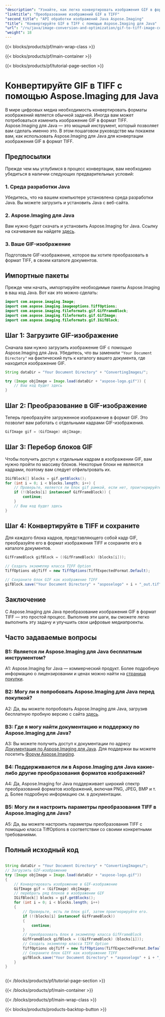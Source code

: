 ```yaml
---
"description": "Узнайте, как легко конвертировать изображения GIF в формат TIFF с помощью Aspose.Imaging для Java. Это пошаговое руководство поможет вам начать работу с этим мощным инструментом."
"linktitle": "Преобразование изображений GIF в TIFF"
"second_title": "API обработки изображений Java Aspose.Imaging"
"title": "Конвертируйте GIF в TIFF с помощью Aspose.Imaging для Java"
"url": "/ru/java/image-conversion-and-optimization/gif-to-tiff-image-conversion/"
"weight": 18
---
```


{{< blocks/products/pf/main-wrap-class >}}

{{< blocks/products/pf/main-container >}}

{{< blocks/products/pf/tutorial-page-section >}}

# Конвертируйте GIF в TIFF с помощью Aspose.Imaging для Java

В мире цифровых медиа необходимость конвертировать форматы изображений является обычной задачей. Иногда вам может потребоваться изменить изображение GIF в формат TIFF. Aspose.Imaging для Java — это мощный инструмент, который позволяет вам сделать именно это. В этом пошаговом руководстве мы покажем вам, как использовать Aspose.Imaging для Java для конвертации изображения GIF в формат TIFF.

## Предпосылки

Прежде чем мы углубимся в процесс конвертации, вам необходимо убедиться в наличии следующих предварительных условий:

### 1. Среда разработки Java

Убедитесь, что на вашем компьютере установлена среда разработки Java. Вы можете загрузить и установить Java с веб-сайта.

### 2. Aspose.Imaging для Java

Вам нужно будет скачать и установить Aspose.Imaging for Java. Ссылку на скачивание вы найдете [здесь](https://releases.aspose.com/imaging/java/).

### 3. Ваше GIF-изображение

Подготовьте GIF-изображение, которое вы хотите преобразовать в формат TIFF, в своем каталоге документов.

## Импортные пакеты

Прежде чем начать, импортируйте необходимые пакеты Aspose.Imaging в ваш код Java. Вот как это можно сделать:

```java
import com.aspose.imaging.Image;
import com.aspose.imaging.imageoptions.TiffOptions;
import com.aspose.imaging.fileformats.gif.GifFrameBlock;
import com.aspose.imaging.fileformats.gif.GifImage;
import com.aspose.imaging.fileformats.gif.IGifBlock;
```

## Шаг 1: Загрузите GIF-изображение

Сначала вам нужно загрузить изображение GIF с помощью Aspose.Imaging для Java. Убедитесь, что вы заменили `"Your Document Directory"` на фактический путь к каталогу вашего документа, где находится изображение GIF.

```java
String dataDir = "Your Document Directory" + "ConvertingImages/";

try (Image objImage = Image.load(dataDir + "aspose-logo.gif")) {
    // Ваш код будет здесь
}
```

## Шаг 2: Преобразование в GIF-изображение

Теперь преобразуйте загруженное изображение в формат GIF. Это позволит вам работать с отдельными кадрами GIF-изображения.

```java
GifImage gif = (GifImage) objImage;
```

## Шаг 3: Перебор блоков GIF

Чтобы получить доступ к отдельным кадрам в изображении GIF, вам нужно пройти по массиву блоков. Некоторые блоки не являются кадрами, поэтому вам следует отфильтровать их.

```java
IGifBlock[] blocks = gif.getBlocks();
for (int i = 0; i < blocks.length; i++) {
    // Проверьте, является ли блок gif рамкой, если нет, проигнорируйте его.
    if (!(blocks[i] instanceof GifFrameBlock)) {
        continue;
    }
    // Ваш код будет здесь
}
```

## Шаг 4: Конвертируйте в TIFF и сохраните

Для каждого блока кадров, представляющего собой кадр GIF, преобразуйте его в формат изображения TIFF и сохраните его в каталоге документов.

```java
GifFrameBlock gifBlock = ((GifFrameBlock) (blocks[i]));

// Создать экземпляр класса TIFF Option
TiffOptions objTiff = new TiffOptions(TiffExpectedFormat.Default);

// Сохраните блок GIF как изображение TIFF
gifBlock.save("Your Document Directory" + "asposelogo" + i + "_out.tif", objTiff);
```

## Заключение

С Aspose.Imaging для Java преобразование изображения GIF в формат TIFF — это простой процесс. Выполнив эти шаги, вы сможете легко выполнить эту задачу и улучшить свои цифровые медиапроекты.

## Часто задаваемые вопросы

### В1: Является ли Aspose.Imaging для Java бесплатным инструментом?

A1: Aspose.Imaging for Java — коммерческий продукт. Более подробную информацию о лицензировании и ценах можно найти на [страница покупки](https://purchase.aspose.com/buy).

### В2: Могу ли я попробовать Aspose.Imaging для Java перед покупкой?

A2: Да, вы можете попробовать Aspose.Imaging для Java, загрузив бесплатную пробную версию с сайта [здесь](https://releases.aspose.com/).

### В3: Где я могу найти документацию и поддержку по Aspose.Imaging для Java?

A3: Вы можете получить доступ к документации по адресу [Документация по Aspose.Imaging для Java](https://reference.aspose.com/imaging/java/). Для поддержки вы можете посетить [Форум Aspose.Imaging](https://forum.aspose.com/).

### В4: Поддерживаются ли в Aspose.Imaging для Java какие-либо другие преобразования форматов изображений?

A4: Да, Aspose.Imaging for Java поддерживает широкий спектр преобразований форматов изображений, включая PNG, JPEG, BMP и т. д. Более подробную информацию см. в документации.

### В5: Могу ли я настроить параметры преобразования TIFF в Aspose.Imaging для Java?

A5: Да, вы можете настроить параметры преобразования TIFF с помощью класса TiffOptions в соответствии со своими конкретными требованиями.



## Полный исходный код
```java
		
String dataDir = "Your Document Directory" + "ConvertingImages/";
// Загрузить GIF-изображение
try (Image objImage = Image.load(dataDir + "aspose-logo.gif"))
{
	// Конвертировать изображение в GIF-изображение
	GifImage gif = (GifImage) objImage;
	// перебрать ряд блоков в изображении GIF
	IGifBlock[] blocks = gif.getBlocks();
	for (int i = 0; i < blocks.length; i++)
	{
		// Проверьте, есть ли блок gif, затем проигнорируйте его.
		if (!(blocks[i] instanceof GifFrameBlock))
		{
			continue;
		}
		// преобразовать блок в экземпляр класса GifFrameBlock
		GifFrameBlock gifBlock = ((GifFrameBlock) (blocks[i]));
		// Создать экземпляр класса TIFF Option
		TiffOptions objTiff = new TiffOptions(TiffExpectedFormat.Default);
		// Сохраните блок GIFF как изображение TIFF
		gifBlock.save("Your Document Directory" + "asposelogo" + i + "_out.tif", objTiff);
	}
}
		
```

{{< /blocks/products/pf/tutorial-page-section >}}

{{< /blocks/products/pf/main-container >}}

{{< /blocks/products/pf/main-wrap-class >}}

{{< blocks/products/products-backtop-button >}}